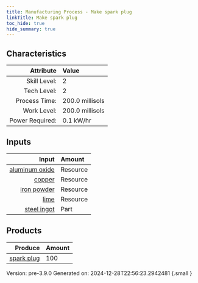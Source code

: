 ```yaml
---
title: Manufacturing Process - Make spark plug
linkTitle: Make spark plug
toc_hide: true
hide_summary: true
---
```



## Characteristics

| Attribute      | Value |
|--------:|:------|
|Skill Level:|2|
|Tech Level:|2|
|Process Time:|200.0 millisols|
|Work Level:|200.0 millisols|
|Power Required:|0.1 kW/hr|

## Inputs

| Input      | Amount |
|--------:|:------|
|[aluminum oxide](/docs/definitions/resource/aluminum-oxide)|Resource|0.5 kg|
|[copper](/docs/definitions/resource/copper)|Resource|2.0 kg|
|[iron powder](/docs/definitions/resource/iron-powder)|Resource|2.0 kg|
|[lime](/docs/definitions/resource/lime)|Resource|2.0 kg|
|[steel ingot](/docs/definitions/part/steel-ingot)|Part|1|

## Products


| Produce      | Amount |
|--------:|:------|
|[spark plug](/docs/definitions/part/spark-plug)|100|


Version: pre-3.9.0 Generated on: 2024-12-28T22:56:23.2942481
{.small }

